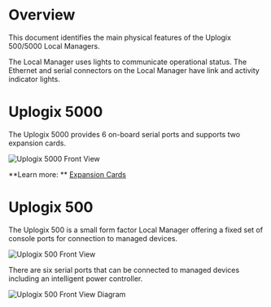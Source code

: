 # Overview
This document identifies the main physical features of the Uplogix 500/5000 Local Managers.

The Local Manager uses lights to communicate operational status. The Ethernet and serial connectors on the Local Manager have link and activity indicator lights.

# Uplogix 5000

The Uplogix 5000 provides 6 on-board serial ports and supports two expansion cards.

![Uplogix 5000 Front View](http://uplogix.com/support/docs/img/lm-user-guide/image005.jpg)

**Learn more: ** [Expansion Cards](http://uplogix.com/docs/local-manager-user-guide/introduction/expansion-cards) 
 
# Uplogix 500

The Uplogix 500 is a small form factor Local Manager offering a fixed set of console ports for connection to managed devices.
 
![Uplogix 500 Front View](http://uplogix.com/support/docs/img/lm-user-guide/image010.jpg)
 
There are six serial ports that can be connected to managed devices including an intelligent power controller.

![Uplogix 500 Front View Diagram](http://uplogix.com/support/docs/img/lm-user-guide/image011.png)

